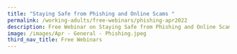 ```yaml
---
title: "Staying Safe from Phishing and Online Scams "
permalink: /working-adults/free-webinars/phishing-apr2022
description: Free Webinar on Staying Safe from Phishing and Online Scams
image: /images/Apr - General - Phishing.jpeg
third_nav_title: Free Webinars
---
```

